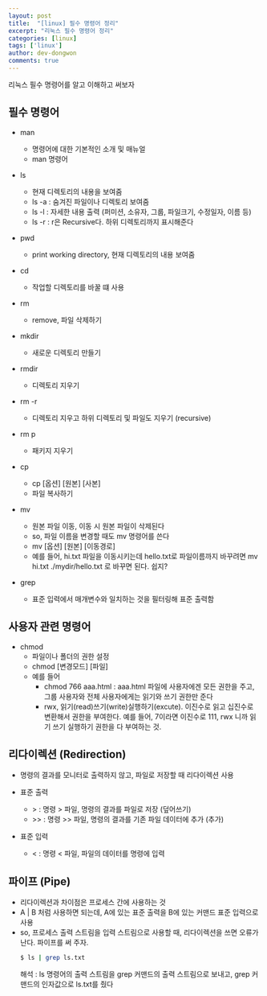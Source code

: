 ```yaml
---
layout: post
title:  "[linux] 필수 명령어 정리"
excerpt: "리눅스 필수 명령어 정리"
categories: [linux]
tags: ['linux']
author: dev-dongwon
comments: true
---
```


리눅스 필수 명령어를 알고 이해하고 써보자

## 필수 명령어

- man
    - 명령어에 대한 기본적인 소개 및 매뉴얼
    - man 명령어  

- ls
    - 현재 디렉토리의 내용을 보여줌
    - ls -a : 숨겨진 파일이나 디렉토리 보여줌
    - ls -l : 자세한 내용 출력 (퍼미션, 소유자, 그룹, 파일크기, 수정일자, 이름 등)
    - ls -r : r은 Recursive다. 하위 디렉토리까지 표시해준다  

- pwd
    - print working directory, 현재 디렉토리의 내용 보여줌  

- cd
    - 작업할 디렉토리를 바꿀 떄 사용  

- rm
    - remove, 파일 삭제하기

- mkdir
    - 새로운 디렉토리 만들기  

- rmdir
    - 디렉토리 지우기  

- rm -r
    - 디렉토리 지우고 하위 디렉토리 및 파일도 지우기 (recursive)  

- rm p
    - 패키지 지우기  
    
- cp
    - cp [옵션] [원본] [사본]
    - 파일 복사하기  

- mv
    - 원본 파일 이동, 이동 시 원본 파일이 삭제된다
    - so, 파일 이름을 변경할 때도 mv 명령어를 쓴다
    - mv [옵션] [원본] [이동경로]
    - 예를 들어, hi.txt 파일을 이동시키는데 hello.txt로 파일이름까지 바꾸려면 mv hi.txt ./mydir/hello.txt 로 바꾸면 된다. 쉽지?

- grep 
    - 표준 입력에서 매개변수와 일치하는 것을 필터링해 표준 출력함

## 사용자 관련 명령어

- chmod
    - 파일이나 폴더의 권한 설정
    - chmod [변경모드] [파일]
    - 예를 들어
        - chmod 766 aaa.html : aaa.html 파일에 사용자에겐 모든 권한을 주고, 그룹 사용자와 전체 사용자에게는 읽기와 쓰기 권한만 준다
        - rwx, 읽기(read)쓰기(write)실행하기(excute). 이진수로 읽고 십진수로 변환해서 권한을 부여한다. 예를 들어, 7이라면 이진수로 111, rwx 니까 읽기 쓰기 실행하기 권한을 다 부여하는 것.  

## 리다이렉션 (Redirection)

- 명령의 결과를 모니터로 출력하지 않고, 파일로 저장할 때 리다이렉션 사용

- 표준 출력
    - \> : 명령 > 파일, 명령의 결과를 파일로 저장 (덮어쓰기)
    - \>> : 명령 >> 파일, 명령의 결과를 기존 파일 데이터에 추가 (추가)
- 표준 입력
    - < : 명령 < 파일, 파일의 데이터를 명령에 입력

## 파이프 (Pipe)

- 리다이렉션과 차이점은 프로세스 간에 사용하는 것
- A | B 처럼 사용하면 되는데, A에 있는 표준 출력을 B에 있는 커맨드 표준 입력으로 사용
- so, 프로세스 출력 스트림을 입력 스트림으로 사용할 때, 리다이렉션을 쓰면 오류가 난다. 파이프를 써 주자.
    ~~~sh
    $ ls | grep ls.txt
    ~~~
    해석 : ls 명령어의 출력 스트림을 grep 커맨드의 출력 스트림으로 보내고, grep 커맨드의 인자값으로 ls.txt를 줬다